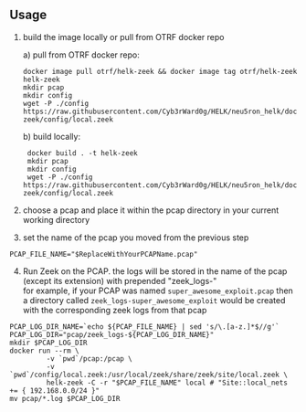 ## Usage

1) build the image locally or pull from OTRF docker repo

    a) pull from OTRF docker repo: 
    ```shell script
    docker image pull otrf/helk-zeek && docker image tag otrf/helk-zeek helk-zeek
    mkdir pcap
    mkdir config
    wget -P ./config https://raw.githubusercontent.com/Cyb3rWard0g/HELK/neu5ron_helk/docker/helk-zeek/config/local.zeek
    ```
    b) build locally:
   ```shell script
    docker build . -t helk-zeek
    mkdir pcap
    mkdir config
    wget -P ./config https://raw.githubusercontent.com/Cyb3rWard0g/HELK/neu5ron_helk/docker/helk-zeek/config/local.zeek
    ```
    
    
2) choose a pcap and place it within the pcap directory in your current working directory

3) set the name of the pcap you moved from the previous step
```shell script
PCAP_FILE_NAME="$ReplaceWithYourPCAPName.pcap"
````
4) Run Zeek on the PCAP. the logs will be stored in the name of the pcap (except its extension) with prepended "zeek_logs-"  
for example, if your PCAP was named `super_awesome_exploit.pcap` then a directory called `zeek_logs-super_awesome_exploit` would be created with the corresponding zeek logs from that pcap
```shell script
PCAP_LOG_DIR_NAME=`echo ${PCAP_FILE_NAME} | sed 's/\.[a-z.]*$//g'`
PCAP_LOG_DIR="pcap/zeek_logs-${PCAP_LOG_DIR_NAME}"
mkdir $PCAP_LOG_DIR
docker run --rm \
         -v `pwd`/pcap:/pcap \
         -v `pwd`/config/local.zeek:/usr/local/zeek/share/zeek/site/local.zeek \
         helk-zeek -C -r "$PCAP_FILE_NAME" local # "Site::local_nets += { 192.168.0.0/24 }"
mv pcap/*.log $PCAP_LOG_DIR

```
